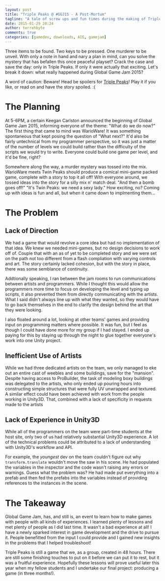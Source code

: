 ```yaml
---
layout: post
title: "Triple Peaks @ #GGJ15 - A Post-Mortum"
tagline: "A tale of screw ups and fun times during the making of Triple Peaks"
date: 2015-01-29 20:24
author: terrehbyte
comments: true
categories: [gamedev, downloads, AIE, gamejam]
---
```


Three items to be found. Two keys to be pressed. One murderer to be unveil. With only a note in hand and nary a plan in mind, can you solve the mystery that has befallen this once peaceful playset? Crack the case and save the day: only in Triple Peaks. If only it were actually that exciting. Let's break it down: what really happened during Global Game Jam 2015?

A word of caution: Beware! Head be spoilers for [Triple Peaks][1]! Play it if you like, or read on and have the story spoiled. :(

# The Planning

At 5-6PM, a certain Keegan Carlston announced the beginning of Global Game Jam 2015, informing everyone of the theme: "What do we do now?" The first thing that came to mind was WarioWare! It was something spontaneous that kept posing the question of "What next?" It'd also be fairly untechnical from my programmer perspective, so it was just a matter of the number of levels we could build rather than the difficulty of the scripts we would try to write. Everyone could build one game per level, and it'd be fine, right?

Somewhere along the way, a murder mystery was tossed into the mix. WarioWare meets Twin Peaks should produce a comical mini-game packed game, complete with a story to top it all off! With everyone around, we tossed ideas into the story for a silly mix n' match deal. "And then a bomb goes off!" "It's Twin Peaks: we need a sexy lady." How exciting, no? Coming up with ideas is fun and all, but when it came down to implmenting them...

# The Problem

## Lack of Direction
We had a game that would revolve a core idea but had no implementation of that idea. We knew we needed mini-games, but no design decisions to work off of. Couple that with an as of yet to be completed story and we were set on the path not too different from a flash compliation with varying controls and art. The story certainly lacked cohesion, but with the story in place, there was some semblance of continuity.

Addtionally speaking, I ran between the jam rooms to run communications between artists and programmers. While I thought this would allow the programmers more time to focus on developing the level and typing up scripts, it also prevented them from directly communicating with the artists. What I said didn't always line up with what they wanted, so they would have to go back themselves in the end to clarify the design behind the art that they were looking.

I also floated around a lot, looking at other teams' games and providing input on programming matters where possible. It was fun, but I feel as though I could have done more for my group if I had stayed. I ended up paying for this by staying up through the night to glue together everyone's work into one Unity project.

## Inefficient Use of Artists
While we had three dedicated artists on the team, we only managed to eke out an entire cast of weebles and some buildings, save for the "mansion". Despite having access to ProBuilder, the task of modeling boxy buildings was delegated to the artists, who only ended up pouring hours into constructing simple structures that were fully UV unwrapped and textured. A similar effect could have been achieved with work from the people working in Unity3D. That, combined with a lack of specificity in requests made to the artists

## Lack of Experience in Unity3D
While all of the programmers on the team were part-time students at the host site, only two of us had relatively substantial Unity3D experience. A lot of the technical problems could be attributed to a lack of understanding with Unity3D's workflow and API.

For example, the *youngest* dev on the team couldn't figure out why ```transform.translate``` wouldn't move the saw in his scene. He had populated the variables in the inspector and the code wasn't raising any errors or warnings. Guess what the problem was? He had made put everything into a prefab and then fed the prefabs into the variables instead of providing references to the instances in the scene.

# The Takeaway

Global Game Jam, has, and still is, an event to learn how to make games with people with all kinds of experiences. I learned plenty of lessons and met plenty of people as I did last time. It wasn't a bad experience at all! I have a newly sparked interest in game development and the drive to pursue it. People benefitted from the input I could provide and I gained new insights in the problems that I helped troubleshoot!

Triple Peaks is still a game that we, as a group, created in 48 hours. There are still some finishing touches to put on it before we can put it to rest, but it was a fruitful experience. Hopefully these lessons will prove useful later this year when my fellow students and I undertake our final project: producing a game (in three months!).

[1]:http://terrehbyte.com/TriplePeaks/